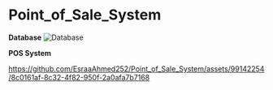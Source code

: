 # Point_of_Sale_System

**Database**
![Database](https://github.com/EsraaAhmed252/Point_of_Sale_System/assets/99142254/dc3e9a0d-a881-4098-9920-fc83bc834696)

**POS System**

https://github.com/EsraaAhmed252/Point_of_Sale_System/assets/99142254/8c0161af-8c32-4f82-950f-2a0afa7b7168
